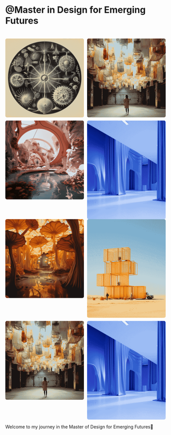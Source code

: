 # @Master in Design for Emerging Futures
<div id="homepage">
  <h1 id="typewriter-text"></h1>
</div>


<!--*add images and gifs here of the build process* -->
<!-- Markdown Content -->
<div class="image-grid">
  <img src="../images/Home/dither_it_vania9117_art_out_of_radiolarian_designed_by_ernst_haeckel_ebdc631f-8812-4f22-a7bc-11acdc31c71e.png" class="grid-item" alt="Iaac">
  <img src="../images/Home/dither_it_vania9117_a_design_installation_made_up_of_waste_c240008b-c937-4ed8-bc42-794dd023ac0f.png" class="grid-item" alt="atelier project">
  <img src="../images/Home/dither_it_vania9117_imaginary_and_futuristic_design_intervention_for_clim_4c6d36dd-f1b7-4356-95c4-ce18eb68ff56.png" class="grid-item portrait-image" alt="bcn street">
  <img src="../images/Home/dither_it_vania9117_conceptual_minimalist_neofuturstic_exhibition_space_w_0f1452da-43da-4d68-8a11-f61486d07d5c.png" class="grid-item" alt="cnc">
  <!-- Add more images as needed -->
</div>

<!-- CSS Styles -->
<style>
  /* Styles for the image grid container */
  .image-grid {
    display: grid;
    grid-template-columns: repeat(2, 1fr); /* Two columns */
    /*grid-template-columns: repeat(auto-fill, minmax(200px, 1fr));*/ /*use this line of code to create a responsive grid that will place all images in one continuous row - each image will shrink accordignly*/
    grid-gap: 10px;
    /* Additional grid container styles can be added here */
  }

  /* Styles for individual grid items (images) */
  .grid-item {
    width: 100%;
    height: auto;
    object-fit: cover;
    border-radius: 5px; /* Add rounded corners to images */
    /* Additional styles for grid items can be added here */
  }
  /* Styles for portrait images */ /*apply this class to any portrait photo in a grid to crop it to landscape: class="grid-item portrait-image" */
.portrait-image {
    object-position: center middle; /* Adjust this property to control the cropping of portrait images */
  }
</style>
<!--*add images and gifs here of the build process* -->
<!-- Markdown Content -->
<div class="image-grid">
  <img src="../images/Home/dither_it_vania9117_an_imagined_art_installation_exploring_organic_psiloc_ea987261-4f57-41eb-a170-3077a56f61cf.png" class="grid-item" alt="Iaac">
  <img src="../images/Home/dither_it_vania9117_a_scupture_by_maurizio_cattelan_on_the_construction_s_2fe343f4-2779-4641-bae7-29c7311de79a.png" class="grid-item" alt="atelier project">
  <img src="../images/Home/dither_it_vania9117_a_design_installation_made_up_of_waste_c240008b-c937-4ed8-bc42-794dd023ac0f.png" class="grid-item portrait-image" alt="bcn street">
  <img src="../images/Home/dither_it_vania9117_conceptual_minimalist_neofuturstic_exhibition_space_w_0f1452da-43da-4d68-8a11-f61486d07d5c.png" class="grid-item" alt="cnc">
  <!-- Add more images as needed -->
</div>

<!-- CSS Styles -->
<style>
  /* Styles for the image grid container */
  .image-grid {
    display: grid;
    grid-template-columns: repeat(2, 1fr); /* Two columns */
    /*grid-template-columns: repeat(auto-fill, minmax(200px, 1fr));*/ /*use this line of code to create a responsive grid that will place all images in one continuous row - each image will shrink accordignly*/
    grid-gap: 10px;
    /* Additional grid container styles can be added here */
  }

  /* Styles for individual grid items (images) */
  .grid-item {
    width: 100%;
    height: auto;
    object-fit: cover;
    border-radius: 5px; /* Add rounded corners to images */
    /* Additional styles for grid items can be added here */
  }
  /* Styles for portrait images */ /*apply this class to any portrait photo in a grid to crop it to landscape: class="grid-item portrait-image" */
.portrait-image {
    object-position: center middle; /* Adjust this property to control the cropping of portrait images */
  }
</style>


Welcome to my journey in the Master of Design for Emerging Futures📓
<br>
<br>


  
